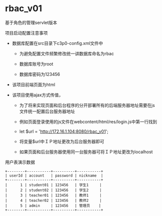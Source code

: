 # rbac_v01
基于角色的管理servlet版本

项目启动配置注意事项

  - 数据库配置在src目录下c3p0-config.xml文件中

    - 为避免配置文件频繁修改统一讲数据库命名为rbac

    - 数据库账号为root

    - 数据库密码为123456

  - 该项目前端页面为html

  - 该项目使用ajax方式传值，

    - 为了将来实现页面和后台程序的分开部署所有的后端服务器地址需要在js文件统一配置后台服务器地址

    - 例如页面登录使用的js文件在webcontent/html/res/login.js中第一行找到

    - let $url = 'http://172.16.1.104:8080/rbac_v01';

    - 将变量$url中ＩＰ地址更改为后台服务器即可

    - 如果页面和后台服务器使用同一台服务器可将ＩＰ地址更改为localhost

用户表演示数据

    +--------+-----------+----------+-----------+
    | userId | account   | password | nickname  |
    +--------+-----------+----------+-----------+
    |      1 | student01 | 123456   | 学生1     |
    |      2 | student02 | 123456   | 学生2     |
    |      3 | teacher01 | 123456   | 教师1     |
    |      4 | teacher02 | 123456   | 教师2     |
    |      5 | admin     | 123456   | 管理员    |
    +--------+-----------+----------+-----------+

